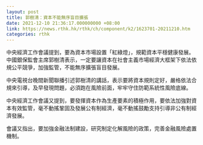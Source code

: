 ```yaml
---
layout: post
title: 郭樹清：資本不能無序盲目擴張
date: 2021-12-10 21:36:17.000000000 +08:00
link: https://news.rthk.hk/rthk/ch/component/k2/1623701-20211210.htm
categories: rthk
---
```


中央經濟工作會議提到，要為資本市場設置「紅綠燈」，規範資本平穩健康發展。中國銀保監會主席郭樹清表示，一定要讓資本在社會主義市場經濟大框架下依法依規公平競爭，加強監管，不能無序擴張盲目發展。

中央電視台晚間新聞聯播引述郭樹清的講話，表示要將資本規則定好，嚴格依法合規來引導，及早發現問題，必須跑在風險前面，牢牢守住防範系統性風險底線。

中央經濟工作會議又提到，要發揮資本作為生產要素的積極作用，要依法加強對資本有效監管，毫不動搖鞏固及發展公有制經濟，毫不動搖鼓勵支持引導非公有制經濟發展。

會議又指出，要加強金融法制建設，研究制定化解風險的政策，完善金融風險處置機制。
